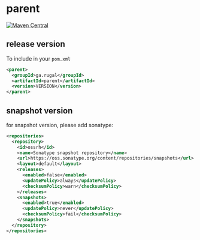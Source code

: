 # parent

[![Maven Central](https://maven-badges.herokuapp.com/maven-central/ga.rugal/parent/badge.svg)](https://maven-badges.herokuapp.com/maven-central/ga.rugal/parent)

## release version

To include in your `pom.xml`
```xml
<parent>
  <groupId>ga.rugal</groupId>
  <artifactId>parent</artifactId>
  <version>VERSION</version>
</parent>
```


## snapshot version
for snapshot version, please add sonatype:

```xml
<repositories>
  <repository>
    <id>ossrh</id>
    <name>Sonatype snapshot repository</name>
    <url>https://oss.sonatype.org/content/repositories/snapshots</url>
    <layout>default</layout>
    <releases>
      <enabled>false</enabled>
      <updatePolicy>always</updatePolicy>
      <checksumPolicy>warn</checksumPolicy>
    </releases>
    <snapshots>
      <enabled>true</enabled>
      <updatePolicy>never</updatePolicy>
      <checksumPolicy>fail</checksumPolicy>
    </snapshots>
  </repository>
</repositories>
```
